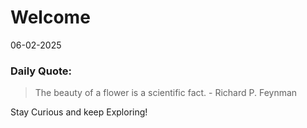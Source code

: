 # Welcome


06-02-2025

### Daily Quote:
> The beauty of a flower is a scientific fact.
	- Richard P. Feynman

Stay Curious and keep Exploring!
